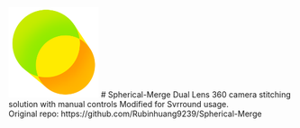 <img src="https://github.com/Rubinhuang9239/Spherical-Merge/blob/master/icon.png" width="160"/>
# Spherical-Merge
Dual Lens 360 camera stitching solution with manual controls
Modified for Svrround usage.
<br />
Original repo: https://github.com/Rubinhuang9239/Spherical-Merge

